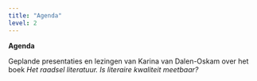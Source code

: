 ```yaml
---
title: "Agenda"
level: 2
---
```


**Agenda**

Geplande presentaties en lezingen van Karina van Dalen-Oskam over het boek *Het raadsel literatuur. Is literaire kwaliteit meetbaar?*
